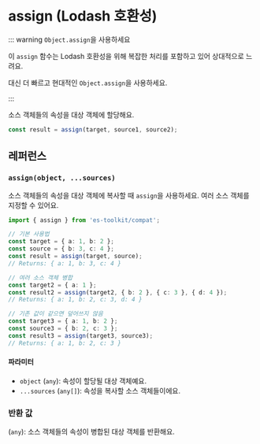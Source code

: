 # assign (Lodash 호환성)

::: warning `Object.assign`을 사용하세요

이 `assign` 함수는 Lodash 호환성을 위해 복잡한 처리를 포함하고 있어 상대적으로 느려요.

대신 더 빠르고 현대적인 `Object.assign`을 사용하세요.

:::

소스 객체들의 속성을 대상 객체에 할당해요.

```typescript
const result = assign(target, source1, source2);
```

## 레퍼런스

### `assign(object, ...sources)`

소스 객체들의 속성을 대상 객체에 복사할 때 `assign`을 사용하세요. 여러 소스 객체를 지정할 수 있어요.

```typescript
import { assign } from 'es-toolkit/compat';

// 기본 사용법
const target = { a: 1, b: 2 };
const source = { b: 3, c: 4 };
const result = assign(target, source);
// Returns: { a: 1, b: 3, c: 4 }

// 여러 소스 객체 병합
const target2 = { a: 1 };
const result2 = assign(target2, { b: 2 }, { c: 3 }, { d: 4 });
// Returns: { a: 1, b: 2, c: 3, d: 4 }

// 기존 값이 같으면 덮어쓰지 않음
const target3 = { a: 1, b: 2 };
const source3 = { b: 2, c: 3 };
const result3 = assign(target3, source3);
// Returns: { a: 1, b: 2, c: 3 }
```

#### 파라미터

- `object` (`any`): 속성이 할당될 대상 객체예요.
- `...sources` (`any[]`): 속성을 복사할 소스 객체들이에요.

### 반환 값

(`any`): 소스 객체들의 속성이 병합된 대상 객체를 반환해요.
